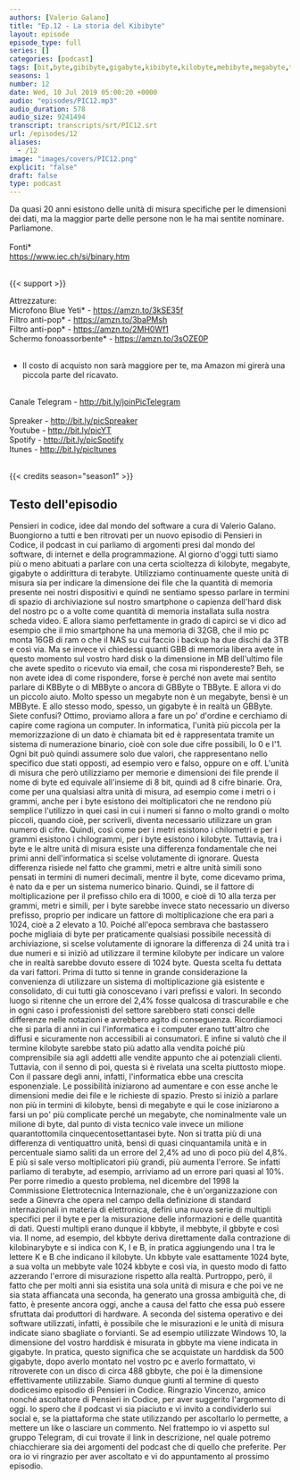 ```yaml
---
authors: [Valerio Galano]
title: "Ep.12 - La storia del Kibibyte"
layout: episode
episode_type: full
series: []
categories: [podcast]
tags: [bit,byte,gibibyte,gigabyte,kibibyte,kilobyte,mebibyte,megabyte,tebibyte,terabyte]
seasons: 1
number: 12
date: Wed, 10 Jul 2019 05:00:20 +0000
audio: "episodes/PIC12.mp3"
audio_duration: 578
audio_size: 9241494
transcript: transcripts/srt/PIC12.srt
url: /episodes/12
aliases: 
  - /12
image: "images/covers/PIC12.png"
explicit: "false"
draft: false
type: podcast
---
```

Da quasi 20 anni esistono delle unità di misura specifiche per le dimensioni dei dati, ma la maggior parte delle persone non le ha mai sentite nominare. Parliamone.<br />
<br />
Fonti*<br />
<a href="https://www.iec.ch/si/binary.htm" rel="noopener">https://www.iec.ch/si/binary.htm</a><br />
<br />


{{< support >}}

Attrezzature:<br />
Microfono Blue Yeti* - <a href="https://amzn.to/3kSE35f" rel="noopener">https://amzn.to/3kSE35f</a>  <br />
Filtro anti-pop* - <a href="https://amzn.to/3baPMsh" rel="noopener">https://amzn.to/3baPMsh</a>  <br />
Filtro anti-pop* - <a href="https://amzn.to/2MH0Wf1" rel="noopener">https://amzn.to/2MH0Wf1</a>  <br />
Schermo fonoassorbente* - <a href="https://amzn.to/3sOZE0P" rel="noopener">https://amzn.to/3sOZE0P</a>  <br />
<br />
* Il costo di acquisto non sarà maggiore per te, ma Amazon mi girerà una piccola parte del ricavato. <br />
<br />
Canale Telegram - <a href="http://bit.ly/joinPicTelegram" rel="noopener">http://bit.ly/joinPicTelegram</a> <br />
<br />
Spreaker - <a href="http://bit.ly/picSpreaker" rel="noopener">http://bit.ly/picSpreaker</a> <br />
Youtube - <a href="http://bit.ly/picYT" rel="noopener">http://bit.ly/picYT</a> <br />
Spotify - <a href="http://bit.ly/picSpotify" rel="noopener">http://bit.ly/picSpotify</a> <br />
Itunes - <a href="http://bit.ly/picItunes" rel="noopener">http://bit.ly/picItunes</a> <br />
<br />


{{< credits season="season1" >}}

<!-- more -->

## Testo dell'episodio

Pensieri in codice, idee dal mondo del software a cura di Valerio Galano.
Buongiorno a tutti e ben ritrovati per un nuovo episodio di Pensieri in Codice, il podcast
in cui parliamo di argomenti presi dal mondo del software, di internet e della programmazione.
Al giorno d'oggi tutti siamo più o meno abituati a parlare con una certa scioltezza di kilobyte, megabyte, gigabyte o addirittura di terabyte.
Utilizziamo continuamente queste unità di misura sia per indicare la dimensione dei file che la quantità di memoria presente nei nostri dispositivi
e quindi ne sentiamo spesso parlare in termini di spazio di archiviazione sul nostro smartphone o capienza dell'hard disk del nostro pc
o a volte come quantità di memoria installata sulla nostra scheda video.
E allora siamo perfettamente in grado di capirci se vi dico ad esempio che il mio smartphone ha una memoria di 32GB,
che il mio pc monta 16GB di ram o che il NAS su cui faccio i backup ha due dischi da 3TB e così via.
Ma se invece vi chiedessi quanti GBB di memoria libera avete in questo momento sul vostro hard disk
o la dimensione in MB dell'ultimo file che avete spedito o ricevuto via email, che cosa mi rispondereste?
Beh, se non avete idea di come rispondere, forse è perché non avete mai sentito parlare di KBByte o di MBByte
o ancora di GBByte o TBByte.
E allora vi do un piccolo aiuto.
Molto spesso un megabyte non è un megabyte, bensì è un MBByte.
E allo stesso modo, spesso, un gigabyte è in realtà un GBByte.
Siete confusi?
Ottimo, proviamo allora a fare un po' d'ordine e cerchiamo di capire come ragiona un computer.
In informatica, l'unità più piccola per la memorizzazione di un dato è chiamata bit
ed è rappresentata tramite un sistema di numerazione binario, cioè con sole due cifre possibili, lo 0 e l'1.
Ogni bit può quindi assumere solo due valori, che rappresentano nello specifico due stati opposti,
ad esempio vero e falso, oppure on e off.
L'unità di misura che però utilizziamo per memorie e dimensioni dei file
prende il nome di byte ed equivale all'insieme di 8 bit, quindi ad 8 cifre binarie.
Ora, come per una qualsiasi altra unità di misura, ad esempio come i metri o i grammi,
anche per i byte esistono dei moltiplicatori che ne rendono più semplice l'utilizzo
in quei casi in cui i numeri si fanno o molto grandi o molto piccoli,
quando cioè, per scriverli, diventa necessario utilizzare un gran numero di cifre.
Quindi, così come per i metri esistono i chilometri e per i grammi esistono i chilogrammi,
per i byte esistono i kilobyte.
Tuttavia, tra i byte e le altre unità di misura esiste una differenza fondamentale
che nei primi anni dell'informatica si scelse volutamente di ignorare.
Questa differenza risiede nel fatto che grammi, metri e altre unità simili
sono pensati in termini di numeri decimali, mentre il byte, come dicevamo prima,
è nato da e per un sistema numerico binario.
Quindi, se il fattore di moltiplicazione per il prefisso chilo era di 1000,
e cioè di 10 alla terza per grammi, metri e simili,
per i byte sarebbe invece stato necessario un diverso prefisso,
proprio per indicare un fattore di moltiplicazione che era pari a 1024,
cioè a 2 elevato a 10.
Poiché all'epoca sembrava che bastassero poche migliaia di byte
per praticamente qualsiasi possibile necessità di archiviazione,
si scelse volutamente di ignorare la differenza di 24 unità tra i due numeri
e si iniziò ad utilizzare il termine kilobyte
per indicare un valore che in realtà sarebbe dovuto essere di 1024 byte.
Questa scelta fu dettata da vari fattori.
Prima di tutto si tenne in grande considerazione
la convenienza di utilizzare un sistema di moltiplicazione già esistente e consolidato,
di cui tutti già conoscevano i vari prefissi e valori.
In secondo luogo si ritenne che un errore del 2,4% fosse qualcosa di trascurabile
e che in ogni caso i professionisti del settore sarebbero stati consci delle differenze
nelle notazioni e avrebbero agito di conseguenza.
Ricordiamoci che si parla di anni in cui l'informatica e i computer
erano tutt'altro che diffusi e sicuramente non accessibili ai consumatori.
E infine si valutò che il termine kilobyte sarebbe stato più adatto alla vendita
poiché più comprensibile sia agli addetti alle vendite appunto che ai potenziali clienti.
Tuttavia, con il senno di poi, questa si è rivelata una scelta piuttosto miope.
Con il passare degli anni, infatti, l'informatica ebbe una crescita esponenziale.
Le possibilità iniziarono ad aumentare e con esse anche le dimensioni medie dei file
e le richieste di spazio.
Presto si iniziò a parlare non più in termini di kilobyte, bensì di megabyte
e qui le cose iniziarono a farsi un po' più complicate
perché un megabyte, che nominalmente vale un milione di byte,
dal punto di vista tecnico vale invece un milione quarantottomila cinquecentosettantasei byte.
Non si tratta più di una differenza di ventiquattro unità, bensì di quasi cinquantamila unità
e in percentuale siamo saliti da un errore del 2,4% ad uno di poco più del 4,8%.
E più si sale verso moltiplicatori più grandi, più aumenta l'errore.
Se infatti parliamo di terabyte, ad esempio, arriviamo ad un errore pari quasi al 10%.
Per porre rimedio a questo problema, nel dicembre del 1998
la Commissione Elettrotecnica Internazionale, che è un'organizzazione con sede a Ginevra
che opera nel campo della definizione di standard internazionali in materia di elettronica,
definì una nuova serie di multipli specifici per il byte
e per la misurazione delle informazioni e delle quantità di dati.
Questi multipli erano dunque il kbbyte, il mebbyte, il gbbyte e così via.
Il nome, ad esempio, del kbbyte deriva direttamente dalla contrazione di kilobinarybyte
e si indica con K, I e B, in pratica aggiungendo una I tra le lettere K e B che indicano il kilobyte.
Un kbbyte vale esattamente 1024 byte, a sua volta un mebbyte vale 1024 kbbyte e così via,
in questo modo di fatto azzerando l'errore di misurazione rispetto alla realtà.
Purtroppo, però, il fatto che per molti anni sia esistita una sola unità di misura
e che poi ve ne sia stata affiancata una seconda, ha generato una grossa ambiguità
che, di fatto, è presente ancora oggi, anche a causa del fatto che essa può essere sfruttata dai produttori di hardware.
A seconda del sistema operativo e dei software utilizzati, infatti,
è possibile che le misurazioni e le unità di misura indicate siano sbagliate o forvianti.
Se ad esempio utilizzate Windows 10, la dimensione del vostro harddisk è misurata in gbbyte ma viene indicata in gigabyte.
In pratica, questo significa che se acquistate un harddisk da 500 gigabyte,
dopo averlo montato nel vostro pc e averlo formattato, vi ritroverete con un disco di circa 488 gbbyte,
che poi è la dimensione effettivamente utilizzabile.
Siamo dunque giunti al termine di questo dodicesimo episodio di Pensieri in Codice.
Ringrazio Vincenzo, amico nonché ascoltatore di Pensieri in Codice, per aver suggerito l'argomento di oggi.
Io spero che il podcast vi sia piaciuto e vi invito a condividerlo sui social
e, se la piattaforma che state utilizzando per ascoltarlo lo permette, a mettere un like o lasciare un commento.
Nel frattempo io vi aspetto sul gruppo Telegram, di cui trovate il link in descrizione,
nel quale potremo chiacchierare sia dei argomenti del podcast che di quello che preferite.
Per ora io vi ringrazio per aver ascoltato e vi do appuntamento al prossimo episodio.

